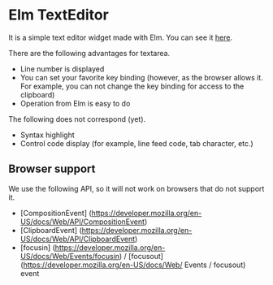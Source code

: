 # Elm TextEditor

It is a simple text editor widget made with Elm. You can see it [here](https://minekoa.github.io/elm-text-editor).

There are the following advantages for textarea.

* Line number is displayed
* You can set your favorite key binding (however, as the browser allows it. For example, you can not change the key binding for access to the clipboard)
* Operation from Elm is easy to do

The following does not correspond (yet).

* Syntax highlight
* Control code display (for example, line feed code, tab character, etc.)

## Browser support

We use the following API, so it will not work on browsers that do not support it.

* [CompositionEvent] (https://developer.mozilla.org/en-US/docs/Web/API/CompositionEvent)
* [ClipboardEvent] (https://developer.mozilla.org/en-US/docs/Web/API/ClipboardEvent)
* [focusin] (https://developer.mozilla.org/en-US/docs/Web/Events/focusin) / [focusout] (https://developer.mozilla.org/en-US/docs/Web/ Events / focusout) event
